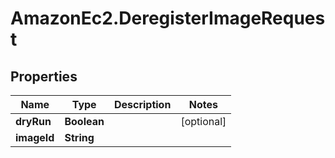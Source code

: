 # AmazonEc2.DeregisterImageRequest

## Properties

Name | Type | Description | Notes
------------ | ------------- | ------------- | -------------
**dryRun** | **Boolean** |  | [optional] 
**imageId** | **String** |  | 


